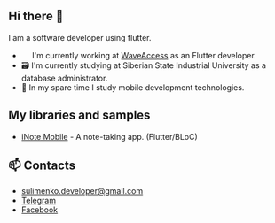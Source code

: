 ## Hi there :wave:

I am a software developer using flutter.
- <img src="https://lh6.googleusercontent.com/-443NtimBM2I/AAAAAAAAAAI/AAAAAAAAAAA/ABTKtUguU2Y/s44-p-k-no-ns-nd/photo.jpg" height=15 /> I'm currently working at [WaveAccess](https://github.com/waveaccess) as an Flutter developer.
- :card_file_box: I'm currently studying at Siberian State Industrial University as a database administrator.
- :iphone: In my spare time I study mobile development technologies.

## My libraries and samples

- [iNote Mobile](https://github.com/politebarista/iNote-Mobile) - A note-taking app. (Flutter/BLoC)

## :mailbox: Contacts

- sulimenko.developer@gmail.com
- [Telegram](https://t.me/politebarista)
- [Facebook](https://www.facebook.com/profile.php?id=100008665848692)